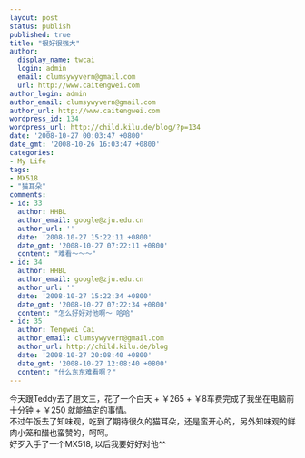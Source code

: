 ```yaml
---
layout: post
status: publish
published: true
title: "很好很强大"
author:
  display_name: twcai
  login: admin
  email: clumsywyvern@gmail.com
  url: http://www.caitengwei.com
author_login: admin
author_email: clumsywyvern@gmail.com
author_url: http://www.caitengwei.com
wordpress_id: 134
wordpress_url: http://child.kilu.de/blog/?p=134
date: '2008-10-27 00:03:47 +0800'
date_gmt: '2008-10-26 16:03:47 +0800'
categories:
- My Life
tags:
- MX518
- "猫耳朵"
comments:
- id: 33
  author: HHBL
  author_email: google@zju.edu.cn
  author_url: ''
  date: '2008-10-27 15:22:11 +0800'
  date_gmt: '2008-10-27 07:22:11 +0800'
  content: "难看～～～"
- id: 34
  author: HHBL
  author_email: google@zju.edu.cn
  author_url: ''
  date: '2008-10-27 15:22:34 +0800'
  date_gmt: '2008-10-27 07:22:34 +0800'
  content: "怎么好好对他啊～ 哈哈"
- id: 35
  author: Tengwei Cai
  author_email: clumsywyvern@gmail.com
  author_url: http://child.kilu.de/blog
  date: '2008-10-27 20:08:40 +0800'
  date_gmt: '2008-10-27 12:08:40 +0800'
  content: "什么东东难看啊？"
---
```

<p>今天跟Teddy去了趟文三，花了一个白天 + ￥265 + ￥8车费完成了我坐在电脑前十分钟 + ￥250 就能搞定的事情。<br />
不过午饭去了知味观，吃到了期待很久的猫耳朵，还是蛮开心的，另外知味观的鲜肉小笼和醋也蛮赞的，呵呵。<br />
好歹入手了一个MX518, 以后我要好好对他^^</p>
